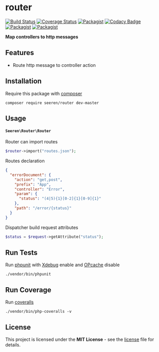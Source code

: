 # router
 [![Build Status](https://travis-ci.org/seeren/router.svg?branch=master)](https://travis-ci.org/seeren/router) [![Coverage Status](https://coveralls.io/repos/github/seeren/router/badge.svg?branch=master)](https://coveralls.io/github/seeren/router?branch=master) [![Packagist](https://img.shields.io/packagist/dt/seeren/router.svg)](https://packagist.org/packages/seeren/router/stats) [![Codacy Badge](https://api.codacy.com/project/badge/Grade/4a0463fb5a084be5bda68e4e36d7c7ac)](https://www.codacy.com/app/seeren/router?utm_source=github.com&amp;utm_medium=referral&amp;utm_content=seeren/router&amp;utm_campaign=Badge_Grade) [![Packagist](https://img.shields.io/packagist/v/seeren/router.svg)](https://packagist.org/packages/seeren/router#) [![Packagist](https://img.shields.io/packagist/l/seeren/log.svg)](LICENSE)

**Map controllers to http messages**
## Features
* Route http message to controller action
## Installation
Require this package with [composer](https://getcomposer.org/)
```
composer require seeren/router dev-master
```

## Usage
#### `Seeren\Router\Router`
Router can import routes
```php
$router->import("routes.json");
```

Routes declaration
```json
{
  "errorDocument": {
    "action": "get,post",
    "prefix": "App",
    "controller": "Error",
    "param": {
      "status": "(4|5){1}[0-2]{1}[0-9]{1}"
    },
    "path": "/error/{status}"
  }
}
```

Dispatcher build request attributes
```php
$status = $request->getAttribute("status");
```

## Run Tests
Run [phpunit](https://phpunit.de/) with [Xdebug](https://xdebug.org/) enable and [OPcache](http://php.net/manual/fr/book.opcache.php) disable
```
./vendor/bin/phpunit
```

## Run Coverage
Run [coveralls](https://coveralls.io/)
```
./vendor/bin/php-coveralls -v
```

## License
This project is licensed under the **MIT License** - see the [license](LICENSE) file for details.